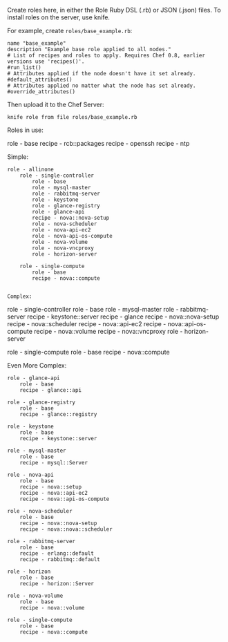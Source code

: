 Create roles here, in either the Role Ruby DSL (.rb) or JSON (.json) files. To install roles on the server, use knife.

For example, create `roles/base_example.rb`:

    name "base_example"
    description "Example base role applied to all nodes."
    # List of recipes and roles to apply. Requires Chef 0.8, earlier versions use 'recipes()'.
    #run_list()
    # Attributes applied if the node doesn't have it set already.
    #default_attributes()
    # Attributes applied no matter what the node has set already.
    #override_attributes()

Then upload it to the Chef Server:
    
    knife role from file roles/base_example.rb


Roles in use:

role - base
    recipe - rcb::packages
    recipe - openssh
    recipe - ntp

Simple:
~~~~~
role - allinone
    role - single-controller
        role - base
        role - mysql-master
        role - rabbitmq-server
        role - keystone
        role - glance-registry
        role - glance-api
        recipe - nova::nova-setup
        role - nova-scheduler
        role - nova-api-ec2
        role - nova-api-os-compute
        role - nova-volume
        role - nova-vncproxy
        role - horizon-server

    role - single-compute
        role - base
        recipe - nova::compute


Complex:
~~~~~~~
role - single-controller
    role - base
    role - mysql-master
    role - rabbitmq-server
    recipe - keystone::server
    recipe - glance
    recipe - nova::nova-setup
    recipe - nova::scheduler
    recipe - nova::api-ec2
    recipe - nova::api-os-compute
    recipe - nova::volume
    recipe - nova::vncproxy
    role - horizon-server

role - single-compute
    role - base
    recipe - nova::compute


Even More Complex:
~~~~~~~~~~~~
role - glance-api
    role - base
    recipe - glance::api

role - glance-registry
    role - base
    recipe - glance::registry

role - keystone
    role - base
    recipe - keystone::server

role - mysql-master
    role - base
    recipe - mysql::Server

role - nova-api
    role - base
    recipe - nova::setup
    recipe - nova::api-ec2
    recipe - nova::api-os-compute

role - nova-scheduler
    role - base
    recipe - nova::nova-setup
    recipe - nova::nova::scheduler

role - rabbitmq-server
    role - base
    recipe - erlang::default
    recipe - rabbitmq::default

role - horizon
    role - base
    recipe - horizon::Server

role - nova-volume
    role - base
    recipe - nova::volume

role - single-compute
    role - base
    recipe - nova::compute
